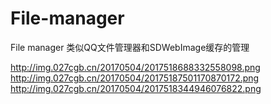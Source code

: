 # File-manager

File manager 类似QQ文件管理器和SDWebImage缓存的管理

http://img.027cgb.cn/20170504/2017518688332558098.png
http://img.027cgb.cn/20170504/20175187501170870172.png
http://img.027cgb.cn/20170504/2017518344946076822.png
